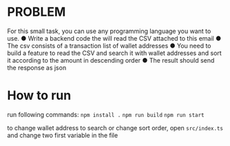 # PROBLEM

For this small task, you can use any programming language you want to use.
● Write a backend code the will read the CSV attached to this email
● The csv consists of a transaction list of wallet addresses
● You need to build a feature to read the CSV and search it with wallet addresses and sort it
according to the amount in descending order
● The result should send the response as json

# How to run

run following commands:
`npm install .`
`npm run build`
`npm run start`

to change wallet address to search or change sort order, open `src/index.ts` and change two first variable in the file
